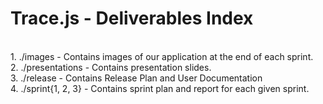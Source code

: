 # Trace.js - Deliverables Index
<br>
1. ./images - Contains images of our application at the end of each sprint.
<br>
2. ./presentations - Contains presentation slides.
<br>
3. ./release - Contains Release Plan and User Documentation
<br>
4. ./sprint{1, 2, 3} - Contains sprint plan and report for each given sprint.
<br>